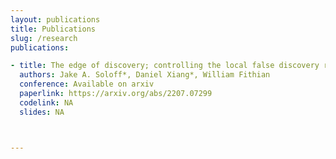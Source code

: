 ```yaml
---
layout: publications
title: Publications
slug: /research
publications:

- title: The edge of discovery; controlling the local false discovery rate at the margin.
  authors: Jake A. Soloff*, Daniel Xiang*, William Fithian
  conference: Available on arxiv
  paperlink: https://arxiv.org/abs/2207.07299
  codelink: NA
  slides: NA



---
```

